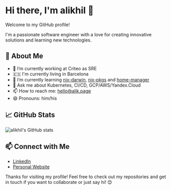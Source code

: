# Hi there, I'm alikhil 👋

Welcome to my GitHub profile! 

I'm a passionate software engineer with a love for creating innovative solutions and learning new technologies.

## 🚀 About Me
- 🔭 I’m currently working at Criteo as SRE
- 🇪🇸 I'm currently living in Barcelona
- 🌱 I’m currently learning [nix-darwin](https://github.com/LnL7/nix-darwin), [nix-pkgs](https://github.com/NixOS/nixpkgs) and [home-manager](https://github.com/nix-community/home-manager)
- 💬 Ask me about Kubernetes, CI/CD, GCP/AWS/Yandex.Cloud
- 📫 How to reach me: [hello@alik.page](mailto:hello@alik.page)
- 😄 Pronouns: him/his

## 📈 GitHub Stats
![alikhil's GitHub stats](https://github-readme-stats.vercel.app/api?username=alikhil&show_icons=true&theme=shadow_blue)

<!-- Optional: Add more sections as needed -->

## 📫 Connect with Me
- [LinkedIn](https://www.linkedin.com/in/akhilazhev)
- [Personal Website](https://alik.page)

Thanks for visiting my profile! Feel free to check out my repositories and get in touch if you want to collaborate or just say hi! 😊
